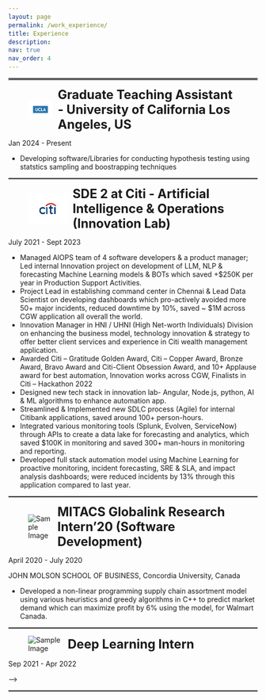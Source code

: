 ```yaml
---
layout: page
permalink: /work_experience/
title: Experience
description: 
nav: true
nav_order: 4
---
```


<hr style="border:2px solid gray">

<figure style="display: flex; align-items: center;">
    <img src="../assets/img/ucla.png"  alt="Sample Image" style="width:50px; margin-right: 10px;"/>
    <figcaption>
        <span style="font-size: 25px;"><b>Graduate Teaching Assistant - University of California Los Angeles, US</b></span><br>
    </figcaption>
</figure>

Jan 2024 - Present



- Developing software/Libraries for conducting hypothesis testing using statstics sampling and boostrapping techniques

<hr style="border:1px solid gray">

<figure style="display: flex; align-items: center;">
    <img src="../assets/img/citi.png"  alt="Sample Image" style="width:80px; margin-right: 10px;"/>
    <figcaption>
        <span style="font-size: 25px;"><b>SDE 2 at Citi - Artificial Intelligence & Operations (Innovation Lab) </b></span><br>
    </figcaption>
</figure>

July 2021 - Sept 2023

- Managed AIOPS team of 4 software developers & a product manager; Led internal Innovation project on development of LLM, NLP & forecasting Machine Learning models & BOTs which saved +$250K per year in Production Support Activities.
- Project Lead in establishing command center in Chennai & Lead Data Scientist on developing dashboards which pro-actively avoided more 50+ major incidents, reduced downtime by 10%, saved ~ $1M across CGW application all overall the world.
- Innovation Manager in HNI / UHNI (High Net-worth Individuals) Division on enhancing the business model, technology innovation & strategy to offer better client services and experience in Citi wealth management application.
- Awarded Citi – Gratitude Golden Award, Citi – Copper Award, Bronze Award, Bravo Award and Citi-Client Obsession Award, and 10+ Applause award for best automation, Innovation works across CGW, Finalists in Citi – Hackathon 2022
- Designed new tech stack in innovation lab- Angular, Node.js, python, AI & ML algorithms to enhance automation app.
- Streamlined & Implemented new SDLC process (Agile) for internal Citibank applications, saved around 100+ person-hours.
- Integrated various monitoring tools (Splunk, Evolven, ServiceNow) through APIs to create a data lake for forecasting and
analytics, which saved $100K in monitoring and saved 300+ man-hours in monitoring and reporting.
- Developed full stack automation model using Machine Learning for proactive monitoring, incident forecasting, SRE & SLA,
and impact analysis dashboards; were reduced incidents by 13% through this application compared to last year.

<hr style="border:1px solid gray">


<figure style="display: flex; align-items: center;">
    <img src="../assets/img/ipat.jpeg"  alt="Sample Image" style="width:50px; margin-right: 10px;"/>
    <figcaption>
        <span style="font-size: 25px;"><b>MITACS Globalink Research Intern’20 (Software Development)</b></span><br>
    </figcaption>
</figure>

April 2020 - July 2020

JOHN MOLSON SCHOOL OF BUSINESS, Concordia University, Canada

- Developed a non-linear programming supply chain assortment model using various heuristics and greedy algorithms in C++ to predict market demand which can maximize profit by 6% using the model, for Walmart Canada.


<hr style="border:1px solid gray">

<figure style="display: flex; align-items: center;">
    <img src="../assets/img/.png"  alt="Sample Image" style="width:70px; margin-right: 10px;"/>
    <figcaption>
        <span style="font-size: 25px;"><b>Deep Learning Intern</b></span><br>
    </figcaption>
</figure>

Sep 2021 - Apr 2022

<!--
<hr style="border:1px solid gray">

<figure style="display: flex; align-items: center;">
    <img src="../assets/img/uoa.png"  alt="Sample Image" style="width:50px; margin-right: 10px;"/>
    <figcaption>
        <span style="font-size: 25px;"><b>Machine Learning Intern - Vevolve</b></span><br>
    </figcaption>
</figure>

<!-- #### **Covid-19 Modeling Intern**  -->
-->


<hr style="border:1px solid gray">
